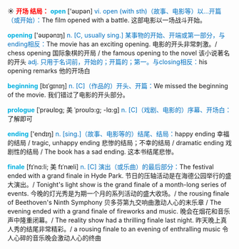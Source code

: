 ☀ <font color="red">**开场 结局：**</font>
<font color="sky blue">**open**</font> ['əʊpən] 
<font color="#0070c0">vi. open (with sth)（故事、电影等）以…开篇（或开始）：</font>The film opened with a battle. 这部电影以一场战斗开始。

<font color="sky blue">**opening**</font> ['əʊpənɪŋ] 
<font color="#0070c0">n. [C, usually sing.] 某事物的开始、开端或第一部分，与ending相反：</font>The movie has an exciting opening. 电影的开头非常刺激。/ chess opening 国际象棋的开局 / the famous opening to the novel 该小说著名的开头 <font color="#0070c0">adj. 只用于名词前，开始的；开篇的；第一。与closing相反：</font>his opening remarks 他的开场白
                      
<font color="sky blue">**beginning**</font> [bɪˈgɪnɪŋ]
<font color="#0070c0">n. [C]（作品的）开头、开篇：</font>We missed the beginning of the movie. 我们错过了电影的开头部分。

<font color="sky blue">**prologue**</font> [ˈprəʊlɒg; 美 ˈproʊlɔ:g; -lɑ:g]
<font color="#0070c0">n. [C]（戏剧、电影的）序幕、开场白：</font>了解即可

<font color="sky blue">**ending**</font> ['endɪŋ] 
<font color="#0070c0">n. [sing.]（故事、电影等的）结尾、结局：</font>happy ending 幸福的结局 / tragic, unhappy ending 悲惨的结局；不幸的结局 / dramatic ending 戏剧性的结局 / The book has a sad ending. 这本书结尾悲惨。
           
<font color="sky blue">**finale**</font> [fɪˈnɑ:li; 美 fɪˈnæli]
<font color="#0070c0">n. [C] 演出（或乐曲）的最后部分：</font>The festival ended with a grand finale in Hyde Park. 节日的压轴活动是在海德公园举行的盛大演出。/ Tonight's light show is the grand finale of a month-long series of events. 今晚的灯光秀是为期一个月的系列活动的盛大收场。/ the rousing finale of Beethoven's Ninth Symphony 贝多芬第九交响曲激动人心的末乐章 / The evening ended with a grand finale of fireworks and music. 晚会在烟花和音乐声中隆重闭幕。/ The reality show had a thrilling finale last night. 昨天晚上真人秀的结尾非常精彩。/ a rousing finale to an evening of enthralling music 令人心碎的音乐晚会激动人心的终曲